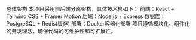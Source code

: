 总体架构
本项目采用前后端分离架构，具体技术栈如下：
前端：React + Tailwind CSS + Framer Motion
后端：Node.js + Express
数据库：PostgreSQL + Redis(缓存)
部署：Docker容器化部署
项目遵循模块化、组件化的开发理念，确保代码的可维护性和可扩展性。